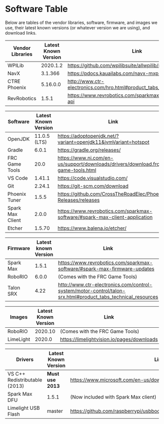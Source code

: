 # Software Table
Below are tables of the vendor libraries, software, firmware, and images we use, their latest known versions (or whatever version we are using), and download links. 

| Vendor Libraries | Latest Known Version | Link |
|------------------|----------------------|------|
| WPILib           | 2020.1.2             | https://github.com/wpilibsuite/allwpilib/releases | 
| NavX             | 3.1.366              | https://pdocs.kauailabs.com/navx-mxp/software/ |
| CTRE Phoenix     | 5.16.0.0             | http://www.ctr-electronics.com/hro.html#product_tabs_technical_resources
| RevRobotics      | 1.5.1                | https://www.revrobotics.com/sparkmax-software/#java-api

| Software         | Latest Known Version | Link |
|------------------|----------------------|------|
| OpenJDK          | 11.0.5 (LTS)         | https://adoptopenjdk.net/?variant=openjdk11&jvmVariant=hotspot
| Gradle           | 6.0.1                | https://gradle.org/releases/
| FRC Game Tools   | 20.0                 | https://www.ni.com/en-us/support/downloads/drivers/download.frc-game-tools.html
| VS Code          | 1.41.1               | https://code.visualstudio.com/
| Git              | 2.24.1               | https://git-scm.com/download
| Phoenix Tuner    | 1.5.5                | https://github.com/CrossTheRoadElec/Phoenix-Releases/releases
| Spark Max Client | 2.0.0                | https://www.revrobotics.com/sparkmax-software/#spark-max-client-application
| Etcher           | 1.5.70               | https://www.balena.io/etcher/

| Firmware  | Latest known Version | Link |
|-----------|----------------------|------|
| Spark Max | 1.5.1                | https://www.revrobotics.com/sparkmax-software/#spark-max-firmware-updates
| RoboRIO   | 6.0.0                | (Comes with the FRC Game Tools)
| Talon SRX | 4.22                 | http://www.ctr-electronics.com/control-system/motor-control/talon-srx.html#product_tabs_technical_resources

| Images    | Latest Known Version | Link |
|-----------|----------------------|------|
| RoboRIO   | 2020.10              | (Comes with the FRC Game Tools)
| LimeLight | 2020.0               | https://limelightvision.io/pages/downloads

| Drivers                       | Latest Known Version | Link |
|-------------------------------|----------------------|------|
| VS C++ Redistributable (2013) | **Must use 2013**    | https://www.microsoft.com/en-us/download/details.aspx?id=40784
| Spark Max DFU                 | 1.5.1                | (Now included with Spark Max client)
| Limelight USB Flash           | master               | https://github.com/raspberrypi/usbboot/raw/master/win32/rpiboot_setup.exe
